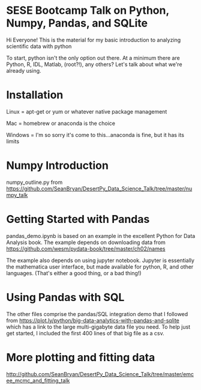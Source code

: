 # SESE Bootcamp Talk on Python, Numpy, Pandas, and SQLite

Hi Everyone! This is the material for my basic introduction to analyzing scientific data with python

To start, python isn't the only option out there. At a minimum there are Python, R, IDL, Matlab, (root?!), any others? Let's talk about what we're already using.

# Installation

Linux = apt-get or yum or whatever native package management

Mac = homebrew or anaconda is the choice

Windows = I'm so sorry it's come to this...anaconda is fine, but it has its limits


# Numpy Introduction
numpy_outline.py from https://github.com/SeanBryan/DesertPy_Data_Science_Talk/tree/master/numpy_talk

# Getting Started with Pandas

pandas_demo.ipynb is based on an example in the excellent Python for Data Analysis book. The example depends on downloading data from https://github.com/wesm/pydata-book/tree/master/ch02/names

The example also depends on using jupyter notebook. Jupyter is essentially the mathematica user interface, but made available for python, R, and other languages. (That's either a good thing, or a bad thing!)

# Using Pandas with SQL

The other files comprise the pandas/SQL integration demo that I followed from https://plot.ly/python/big-data-analytics-with-pandas-and-sqlite which has a link to the large multi-gigabyte data file you need. To help just get started, I included the first 400 lines of that big file as a csv.

# More plotting and fitting data
http://github.com/SeanBryan/DesertPy_Data_Science_Talk/tree/master/emcee_mcmc_and_fitting_talk
